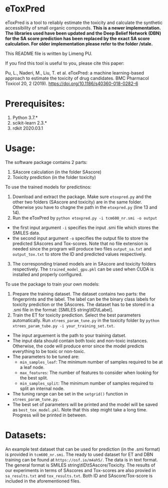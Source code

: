 # eToxPred
eToxPred is a tool to reliably estimate the toxicity and calculate the synthetic accessibility of small organic compounds. **This is a newer implementation. The libraries used have been updated and the Deep Belief Network (DBN) for the SA score prediction has been replaced by the exact SA score calculation. For older implementation please refer to the folder /stale.**

This README file is written by Limeng PU. 

If you find this tool is useful to you, please cite this paper:

Pu, L., Naderi, M., Liu, T. et al. eToxPred: a machine learning-based approach to estimate the toxicity of drug candidates. BMC Pharmacol Toxicol 20, 2 (2019). https://doi.org/10.1186/s40360-018-0282-6

# Prerequisites:
1. Python 3.7.*
2. scikit-learn 2.3.*
3. rdkit 2020.03.1

# Usage:

The software package contains 2 parts:
1. SAscore calculation (in the folder SAscore)
2. Toxicity prediction (in the folder toxicity)

To use the trained models for predictinos:
1. Download and extract the package. Make sure `etoxpred.py` and the other two folders (SAscore and toxicity) are in the same folder. Otherwise you have to chagne the path in the `etoxpred.py` (line 13 and 14).
2. Run the eToxPred by `python etoxpred.py -i tcm600_nr.smi -o output`
  - the first input argument `-i` specifies the input .smi file which stores the SMILES data.
  - the second input argument `-o` specifies the output file to store the predicted SAscores and Tox-scores. Note that no file extension is needed since the program will produce two files `output_sa.txt` and `output_tox.txt` to store the ID and predicted values respectively.
3. The corresponding trianed models are in SAscore and toxicity folders respectively. The `trained_model_gpu.pkl` can be used when CUDA is installed and properly configured.

To use the package to train your own models:
1. Prepare the training dataset. The dataset contains two parts: the fingerprints and the label. The label can be the binary class labels for toxicity prediction or the SAscores. The dataset has to be stored in a .smi file in the format:
 [SMILES string\tID\tLabel].
2. Train the ET for toxicity prediction. Select the best parameters automatically. Run `xtrees_param_tune.py` in the toxicity folder by `python xtrees_param_tube.py -i your_training_set.txt`.
  - The input arguement is the path to your training datset.
  - The input data should contain both toxic and non-toxic instances. Otherwise, the code will produce error since the model predicts everything to be toxic or non-toxic.
  - The parameters to be tuned are:
    - `min_samples_leaf`: The minimum number of samples required to be at a leaf node.
    - `max_features`: The number of features to consider when looking for the best split.
    - `min_samples_split`: The minimum number of samples required to split an internal node.
  - The tuning range can be set in the `setgrid()` function in `xtrees_param_tune.py`.
  - The best set of parameters will be printed and the model will be saved as `best_tox_model.pkl`. Note that this step might take a long time. Progress will be printed in between.

# Datasets:

An example test dataset that can be used for prediction (in the .smi format) is provided in `tcm600_nr.smi`. The ready to used dataset for ET and DBN training can be found at `https://osf.io/m4ah5/`. The data is in text format. The general format is SMILES string\tID\tSAscore/Toxicity. The results of our experiments in terms of SAscores and Tox-scores are also provied in `sa_results.txt` and `tox_results.txt`. Both ID and SAscore/Tox-score is included in the aforementioned files.

